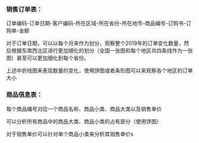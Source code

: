 ### 销售订单表：

订单编码-订单日期-客户编码-所在区域-所在省份-所在地市-商品编号-订购书-订购单-金额

对于订单日期，可以以每个月来作为划分，观察整个2019年的订单变化数量，然后根据东南西北区进行更加细化的划分（全国一张图和每个地区共四条线作为一张图）甚至可以更加细化到每个省份。

上述中折线图来表现数量的变化，使用饼图或者条形图可以来观察各个地区的订单大小



### 商品信息表：

每个商品编号对应一个商品名称、商品小类、商品大类以及销售单价

可以分析所有商品中的商品大类、商品小类的占有部分（使用饼图）

对于销售单价可以针对单个商品小类来分析其销售单价s